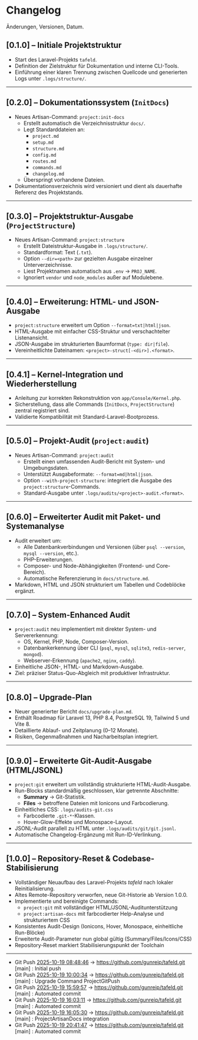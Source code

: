 # Changelog

Änderungen, Versionen, Datum.

## [0.1.0] – Initiale Projektstruktur
- Start des Laravel-Projekts `tafeld`.
- Definition der Zielstruktur für Dokumentation und interne CLI-Tools.
- Einführung einer klaren Trennung zwischen Quellcode und generierten Logs unter `.logs/structure/`.

---

## [0.2.0] – Dokumentationssystem (`InitDocs`)
- Neues Artisan-Command: `project:init-docs`
  - Erstellt automatisch die Verzeichnisstruktur `docs/`.
  - Legt Standarddateien an:
    - `project.md`
    - `setup.md`
    - `structure.md`
    - `config.md`
    - `routes.md`
    - `commands.md`
    - `changelog.md`
  - Überspringt vorhandene Dateien.
- Dokumentationsverzeichnis wird versioniert und dient als dauerhafte Referenz des Projektstands.

---

## [0.3.0] – Projektstruktur-Ausgabe (`ProjectStructure`)
- Neues Artisan-Command: `project:structure`
  - Erstellt Dateistruktur-Ausgabe in `.logs/structure/`.
  - Standardformat: Text (`.txt`).
  - Option `--dir=<path>` zur gezielten Ausgabe einzelner Unterverzeichnisse.
  - Liest Projektnamen automatisch aus `.env` → `PROJ_NAME`.
  - Ignoriert `vendor` und `node_modules` außer auf Modulebene.

---

## [0.4.0] – Erweiterung: HTML- und JSON-Ausgabe
- `project:structure` erweitert um Option `--format=txt|html|json`.
- HTML-Ausgabe mit einfacher CSS-Struktur und verschachtelter Listenansicht.
- JSON-Ausgabe im strukturierten Baumformat (`type: dir|file`).
- Vereinheitlichte Dateinamen: `<project>-struct[-<dir>].<format>`.

---

## [0.4.1] – Kernel-Integration und Wiederherstellung
- Anleitung zur korrekten Rekonstruktion von `app/Console/Kernel.php`.
- Sicherstellung, dass alle Commands (`InitDocs`, `ProjectStructure`) zentral registriert sind.
- Validierte Kompatibilität mit Standard-Laravel-Bootprozess.

---

## [0.5.0] – Projekt-Audit (`project:audit`)
- Neues Artisan-Command: `project:audit`
  - Erstellt einen umfassenden Audit-Bericht mit System- und Umgebungsdaten.
  - Unterstützt Ausgabeformate: `--format=md|html|json`.
  - Option `--with-project-structure`: integriert die Ausgabe des `project:structure`-Commands.
  - Standard-Ausgabe unter `.logs/audits/<project>-audit.<format>`.

---

## [0.6.0] – Erweiterter Audit mit Paket- und Systemanalyse
- Audit erweitert um:
  - Alle Datenbankverbindungen und Versionen (über `psql --version`, `mysql --version`, etc.).
  - PHP-Erweiterungen.
  - Composer- und Node-Abhängigkeiten (Frontend- und Core-Bereich).
  - Automatische Referenzierung in `docs/structure.md`.
- Markdown, HTML und JSON strukturiert um Tabellen und Codeblöcke ergänzt.

---

## [0.7.0] – System-Enhanced Audit
- `project:audit` neu implementiert mit direkter System- und Servererkennung:
  - OS, Kernel, PHP, Node, Composer-Version.
  - Datenbankerkennung über CLI (`psql`, `mysql`, `sqlite3`, `redis-server`, `mongod`).
  - Webserver-Erkennung (`apache2`, `nginx`, `caddy`).
- Einheitliche JSON-, HTML- und Markdown-Ausgabe.
- Ziel: präziser Status-Quo-Abgleich mit produktiver Infrastruktur.

---

## [0.8.0] – Upgrade-Plan
- Neuer generierter Bericht `docs/upgrade-plan.md`.
- Enthält Roadmap für Laravel 13, PHP 8.4, PostgreSQL 19, Tailwind 5 und Vite 8.
- Detaillierte Ablauf- und Zeitplanung (0–12 Monate).
- Risiken, Gegenmaßnahmen und Nacharbeitsplan integriert.

---

## [0.9.0] – Erweiterte Git-Audit-Ausgabe (HTML/JSONL)
- `project:git` erweitert um vollständig strukturierte HTML-Audit-Ausgabe.
- Run-Blocks standardmäßig geschlossen, klar getrennte Abschnitte:
  - **Summary** → Git-Statistik.
  - **Files** → betroffene Dateien mit Ionicons und Farbcodierung.
- Einheitliches CSS: `.logs/audits-git.css`
  - Farbcodierte `.git-*`-Klassen.
  - Hover-Glow-Effekte und Monospace-Layout.
- JSONL-Audit parallell zu HTML unter `.logs/audits/git/git.jsonl`.
- Automatische Changelog-Ergänzung mit Run-ID-Verlinkung. 

---

## [1.0.0] – Repository-Reset & Codebase-Stabilisierung
- Vollständiger Neuaufbau des Laravel-Projekts *tafeld* nach lokaler Reinitialisierung.
- Altes Remote-Repository verworfen, neue Git-Historie ab Version 1.0.0.
- Implementierte und bereinigte Commands:
  - `project:git` mit vollständiger HTML/JSONL-Auditunterstützung
  - `project:artisan-docs` mit farbcodierter Help-Analyse und strukturiertem CSS
- Konsistentes Audit-Design (Ionicons, Hover, Monospace, einheitliche Run-Blöcke)
- Erweiterte Audit-Parameter nun global gültig (Summary/Files/Icons/CSS)
- Repository-Reset markiert Stabilisierungspunkt der Toolchain

---

- Git Push [2025-10-19 08:48:46](.logs/audits/git/git.html#run-20251019-084846) → https://github.com/gunreip/tafeld.git [main] : Initial push
- Git Push [2025-10-19 10:00:34](.logs/audits/git/git.html#run-20251019-100034) → https://github.com/gunreip/tafeld.git [main] : Upgrade Command ProjectGitPush
- Git Push [2025-10-19 15:59:57](.logs/audits/git/git.html#run-20251019-155957) → https://github.com/gunreip/tafeld.git [main] : Automated commit
- Git Push [2025-10-19 16:03:11](.logs/audits/git/git.html#run-20251019-160311) → https://github.com/gunreip/tafeld.git [main] : Automated commit
- Git Push [2025-10-19 16:05:30](.logs/audits/git/git.html#run-20251019-160530) → https://github.com/gunreip/tafeld.git [main] : ProjectArtisanDocs integration
- Git Push [2025-10-19 20:41:47](.logs/audits/git/git.html#run-20251019-204147) → https://github.com/gunreip/tafeld.git [main] : Automated commit
